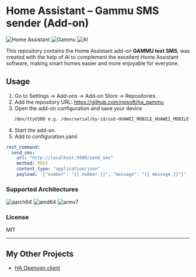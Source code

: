 # Home Assistant – Gammu SMS sender (Add-on)
![Home Assistant](https://img.shields.io/badge/-Home%20Assistant-41BDF5?style=flat&logo=homeassistant&logoColor=white)
![Gammu](https://img.shields.io/badge/Gammu-000000?style=flat&logo=)
![AI](https://img.shields.io/badge/AI-0078D7?style=flat&logo=artificial-intelligence&logoColor=white)

This repository contains the Home Assistant add-on **GAMMU text SMS**, was created with the help of AI to complement the excellent Home Assistant software, making smart homes easier and more enjoyable for everyone.

## Usage
1. Go to Settings → Add-ons → Add-on Store → Repositories.
2. Add the repository URL: https://github.com/rpisoft/ha_gammu
3. Open the add-on configuration and save your device
   
``` bash
   /dev/ttyUSB0 e.g. /dev/serial/by-id/usb-HUAWEI_MOBILE_HUAWEI_MOBILE-if00-port0
```
4. Start the add-on.
5. Add to configuration.yaml
```yaml
rest_command:
  send_sms:
    url: "http://localhost:5000/send_sms"
    method: POST
    content_type: "application/json"
    payload: '{"number": "{{ number }}", "message": "{{ message }}"}'
```

### Supported Architectures
![aarch64](https://img.shields.io/badge/arch-aarch64-purple)  ![amd64](https://img.shields.io/badge/arch-amd64-blue)  ![armv7](https://img.shields.io/badge/arch-armv7-green)  

### License
MIT

---
My Other Projects
---
- [HA Openvpn client](https://github.com/rpisoft/ha_openvpn)
